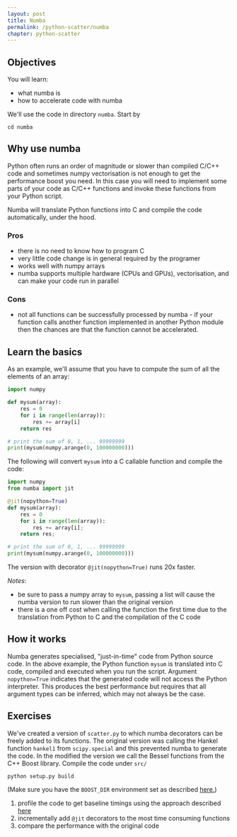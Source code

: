 ```yaml
---
layout: post
title: Numba
permalink: /python-scatter/numba
chapter: python-scatter
---
```


## Objectives

You will learn:

* what numba is 
* how to accelerate code with numba 

We'll use the code in directory `numba`. Start by
```
cd numba
```

## Why use numba

Python often runs an order of magnitude or slower than compiled C/C++ code and sometimes numpy vectorisation is not enough to get the performance boost you need. In this case you will need to implement some parts of your code as C/C++ functions and invoke these functions from your Python script. 

Numba will translate Python functions into C and compile the code automatically, under the hood.

### Pros

 * there is no need to know how to program C
 * very little code change is in general required by the programer
 * works well with numpy arrays
 * numba supports multiple hardware (CPUs and GPUs), vectorisation, and can make your code run in parallel

### Cons

 * not all functions can be successfully processed by numba - if your function calls another function implemented in another Python module then the chances are that the function cannot be accelerated. 


## Learn the basics 

As an example, we'll assume that you have to compute the sum of all the elements of an array:
```python
import numpy

def mysum(array):
    res = 0
    for i in range(len(array)):
        res += array[i]
    return res

# print the sum of 0, 1, ... 99999999
print(mysum(numpy.arange(0, 100000000)))
```
The following will convert `mysum` into a C callable function and compile the code:
```python
import numpy
from numba import jit

@jit(nopython=True)
def mysum(array):
    res = 0
    for i in range(len(array)):
        res += array[i];
    return res;

# print the sum of 0, 1, ... 99999999
print(mysum(numpy.arange(0, 100000000)))
```
The version with decorator `@jit(nopython=True)` runs 20x faster.

*Notes*: 

 * be sure to pass a numpy array to `mysum`, passing a list will cause the numba version to run slower than the original version
 * there is a one off cost when calling the function the first time due to the translation from Python to C and the compilation of the C code

## How it works

Numba generates specialised, "just-in-time" code from Python source code. In the above example, the Python function `mysum` is translated into C code, compiled and executed when you run the script. Argument `nopython=True` indicates that the generated code will not access the Python interpreter. This produces the best performance but requires that all argument types can be inferred, which may not always be the case.


## Exercises

We've created a version of `scatter.py` to which numba decorators can be freely added to its functions. The original version was calling the Hankel function `hankel1` from `scipy.special` and this prevented numba to generate the code. In the modified the version we call the Bessel functions from the C++ Boost library. Compile the code under `src/`
```
python setup.py build
```
(Make sure you have the `BOOST_DIR` environment set as described [here.](introduction))


 1. profile the code to get baseline timings using the approach described [here](profiling)
 2. incrementally add `@jit` decorators to the most time consuming functions
 3. compare the performance with the original code


